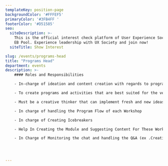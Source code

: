 ```yaml
---
templateKey: position-page
backgroundColor: '#FFFEF5'
primaryColor: '#3FB4FF '
footerColor: '#D51585'
seo:
  siteDescription: >-
    This is the official interest check platform of User Experience Society for
    EB Pool. Experience leadership with UX Society and join now!
  siteTitle: Show Interest

slug: /events/programs-head
title: "Programs Head"
department: events
description: >-
    #### Roles and Responsibilities

    - In-charge of ideation and content creation with regards to program planning and flow

    - To create programs and activities that are best suited for the venue and event

    - Must be a creative thinker that can implement fresh and new ideas for the programs for each event

    - In charge of handling the Program Flow of each Workshop

    - In charge of Creating Icebreakers

    - Help In Creating the Module and Suggesting Content For These Workshops

    - In Charge of Monitoring the chat and handling the Q&A (ex .Creating a Poll for most voted questions)




---
```


